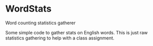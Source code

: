# WordStats
Word counting statistics gatherer

Some simple code to gather stats on English words.  This is just raw statistics gathering to help with a class assignment.
